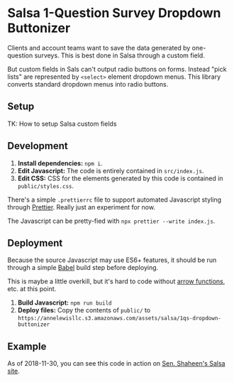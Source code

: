 # Salsa 1-Question Survey Dropdown Buttonizer

Clients and account teams want to save the data generated by one-question surveys. This is best done in Salsa through a custom field.

But custom fields in Sals can't output radio buttons on forms. Instead "pick lists" are represented by `<select>` element dropdown menus. This library converts standard dropdown menus into radio buttons.

## Setup

TK: How to setup Salsa custom fields

## Development

1. **Install dependencies:** `npm i`.
2. **Edit Javascript:** The code is entirely contained in `src/index.js`.
3. **Edit CSS:** CSS for the elements generated by this code is contained in `public/styles.css`.

There's a simple `.prettierrc` file to support automated Javascript styling through [Prettier](https://prettier.io/). Really just an experiment for now.

The Javascript can be pretty-fied with `npx prettier --write index.js`.

## Deployment

Because the source Javascript may use ES6+ features, it should be run through a simple [Babel](https://babeljs.io/) build step before deploying.

This is maybe a little overkill, but it's hard to code without [arrow functions](https://developer.mozilla.org/en-US/docs/Web/JavaScript/Reference/Functions/Arrow_functions), etc. at this point.

1. **Build Javascript:** `npm run build`
2. **Deploy files:** Copy the contents of `public/` to `https://annelewisllc.s3.amazonaws.com/assets/salsa/1qs-dropdown-buttonizer`

## Example

As of 2018-11-30, you can see this code in action on [Sen. Shaheen's Salsa site](https://action.jeanneshaheen.org/p/dia/action4/common/public/?action_KEY=1212#fb).
